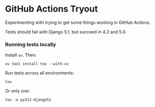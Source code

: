 # GitHub Actions Tryout

Experimenting with trying to get some things working in GitHub Actions.

Tests should fail with Django 5.1, but succeed in 4.2 and 5.0.

### Running tests locally

Install `uv`. Then:

```shell
uv tool install tox --with-uv
```

Run tests across all environments:

```shell
tox
```

Or only one:

```shell
tox -e py312-django51
```
